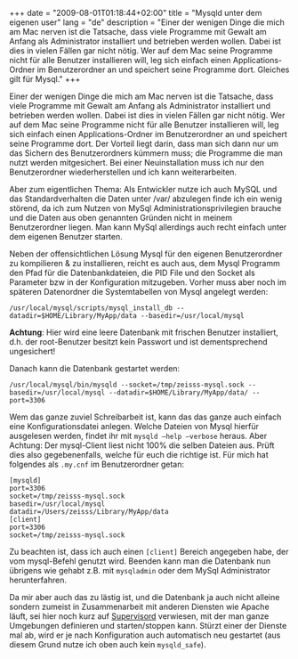 +++
date = "2009-08-01T01:18:44+02:00"
title = "Mysqld unter dem eigenen user"
lang = "de"
description = "Einer der wenigen Dinge die mich am Mac nerven ist die Tatsache, dass viele Programme mit Gewalt am Anfang als Administrator installiert und betrieben werden wollen. Dabei ist dies in vielen Fällen gar nicht nötig. Wer auf dem Mac seine Programme nicht für alle Benutzer installieren will, leg sich einfach einen Applications-Ordner im Benutzerordner an und speichert seine Programme dort. Gleiches gilt für Mysql."
+++

Einer der wenigen Dinge die mich am Mac nerven ist die Tatsache, dass viele Programme mit Gewalt am Anfang als Administrator installiert und betrieben werden wollen. Dabei ist dies in vielen Fällen gar nicht nötig. Wer auf dem Mac seine Programme nicht für alle Benutzer installieren will, leg sich einfach einen Applications-Ordner im Benutzerordner an und speichert seine Programme dort. Der Vorteil liegt darin, dass man sich dann nur um das Sichern des Benutzerordners kümmern muss; die Programme die man nutzt werden mitgesichert. Bei einer Neuinstallation muss ich nur den Benutzerordner wiederherstellen und ich kann weiterarbeiten.

Aber zum eigentlichen Thema: Als Entwickler nutze ich auch MySQL und das Standardverhalten die Daten unter /var/ abzulegen finde ich ein wenig störend, da ich zum Nutzen von MySql Administrationsprivilegien brauche und die Daten aus oben genannten Gründen nicht in meinem Benutzerordner liegen. Man kann MySql allerdings auch recht einfach unter dem eigenen Benutzer starten.


Neben der offensichtlichen Lösung Mysql für den eigenen Benutzerordner zu kompilieren & zu installieren, reicht es auch aus, dem Mysql Programm den Pfad für die Datenbankdateien, die PID File und den Socket als Parameter bzw in der Konfiguration mitzugeben. Vorher muss aber noch im späteren Datenordner die Systemtabellen von Mysql angelegt werden:

```
/usr/local/mysql/scripts/mysql_install_db --datadir=$HOME/Library/MyApp/data --basedir=/usr/local/mysql
```

**Achtung**: Hier wird eine leere Datenbank mit frischen Benutzer installiert, d.h. der root-Benutzer besitzt kein Passwort und ist dementsprechend ungesichert!

Danach kann die Datenbank gestartet werden:

```
/usr/local/mysql/bin/mysqld --socket=/tmp/zeisss-mysql.sock --basedir=/usr/local/mysql --datadir=$HOME/Library/MyApp/data/ --port=3306
```

Wem das ganze zuviel Schreibarbeit ist, kann das das ganze auch einfach eine Konfigurationsdatei anlegen. Welche Dateien von Mysql hierfür ausgelesen werden, findet ihr mit `mysqld –help –verbose` heraus. Aber Achtung: Der mysql-Client liest nicht 100% die selben Dateien aus. Prüft dies also gegebenenfalls, welche für euch die richtige ist. Für mich hat folgendes als `.my.cnf` im Benutzerordner getan:

```
[mysqld]
port=3306
socket=/tmp/zeisss-mysql.sock
basedir=/usr/local/mysql
datadir=/Users/zeisss/Library/MyApp/data
[client]
port=3306
socket=/tmp/zeisss-mysql.sock
```

Zu beachten ist, dass ich auch einen `[client]` Bereich angegeben habe, der vom mysql-Befehl genutzt wird. Beenden kann man die Datenbank nun übrigens wie gehabt z.B. mit `mysqladmin` oder dem MySql Administrator herunterfahren.

Da mir aber auch das zu lästig ist, und die Datenbank ja auch nicht alleine sondern zumeist in Zusammenarbeit mit anderen Diensten wie Apache läuft, sei hier noch kurz auf [Supervisord](http://www.supervisord.org/) verwiesen, mit der man ganze Umgebungen definieren und starten/stoppen kann. Stürzt einer der Dienste mal ab, wird er je nach Konfiguration auch automatisch neu gestartet (aus diesem Grund nutze ich oben auch kein `mysqld_safe`).
